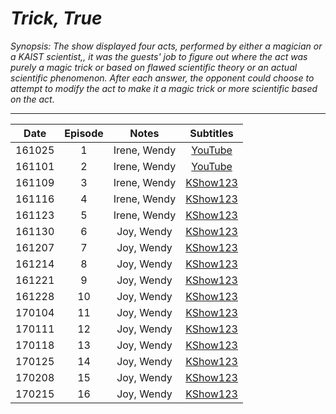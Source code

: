 # _Trick, True_

_Synopsis: The show displayed four acts, performed by either a magician or a KAIST scientist,, it was the guests' job to figure out where the act was purely a magic trick or based on flawed scientific theory or an actual scientific phenomenon. After each answer, the opponent could choose to attempt to modify the act to make it a magic trick or more scientific based on the act._

___

| **Date** | **Episode** |  **Notes**   |                                    **Subtitles**                                    |
|:--------:|:-----------:|:------------:|:-----------------------------------------------------------------------------------:|
|  161025  |      1      | Irene, Wendy |                       [YouTube](https://youtu.be/wzQmLcx2JE0)                       |
|  161101  |      2      | Irene, Wendy |                       [YouTube](https://youtu.be/kVHe_hgXXy0)                       |
|  161109  |      3      | Irene, Wendy | [KShow123](http://kshow123.net/show/trick-and-true-a-missing-spoon/episode-3.html)  |
|  161116  |      4      | Irene, Wendy | [KShow123](http://kshow123.net/show/trick-and-true-a-missing-spoon/episode-4.html)  |
|  161123  |      5      | Irene, Wendy | [KShow123](http://kshow123.net/show/trick-and-true-a-missing-spoon/episode-5.html)  |
|  161130  |      6      |  Joy, Wendy  | [KShow123](http://kshow123.net/show/trick-and-true-a-missing-spoon/episode-6.html)  |
|  161207  |      7      |  Joy, Wendy  | [KShow123](http://kshow123.net/show/trick-and-true-a-missing-spoon/episode-7.html)  |
|  161214  |      8      |  Joy, Wendy  | [KShow123](http://kshow123.net/show/trick-and-true-a-missing-spoon/episode-8.html)  |
|  161221  |      9      |  Joy, Wendy  | [KShow123](http://kshow123.net/show/trick-and-true-a-missing-spoon/episode-9.html)  |
|  161228  |     10      |  Joy, Wendy  | [KShow123](http://kshow123.net/show/trick-and-true-a-missing-spoon/episode-10.html) |
|  170104  |     11      |  Joy, Wendy  | [KShow123](http://kshow123.net/show/trick-and-true-a-missing-spoon/episode-11.html) |
|  170111  |     12      |  Joy, Wendy  | [KShow123](http://kshow123.net/show/trick-and-true-a-missing-spoon/episode-12.html) |
|  170118  |     13      |  Joy, Wendy  | [KShow123](http://kshow123.net/show/trick-and-true-a-missing-spoon/episode-13.html) |
|  170125  |     14      |  Joy, Wendy  | [KShow123](http://kshow123.net/show/trick-and-true-a-missing-spoon/episode-14.html) |
|  170208  |     15      |  Joy, Wendy  | [KShow123](http://kshow123.net/show/trick-and-true-a-missing-spoon/episode-15.html) |
|  170215  |     16      |  Joy, Wendy  | [KShow123](http://kshow123.net/show/trick-and-true-a-missing-spoon/episode-16.html) |